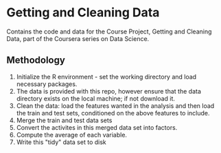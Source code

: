 # Getting and Cleaning Data

Contains the code and data for the Course Project, Getting and Cleaning Data, part of the Coursera series on Data Science. 

## Methodology

1. Initialize the R environment - set the working directory and load necessary packages.
2. The data is provided with this repo, however ensure that the data directory exists on the local machine; if not download it. 
3. Clean the data: load the features wanted in the analysis and then load the train and test sets, conditioned on the above features to include.
4. Merge the train and test data sets
5. Convert the activites in this merged data set into factors.
6. Compute the average of each variable.
7. Write this "tidy" data set to disk
